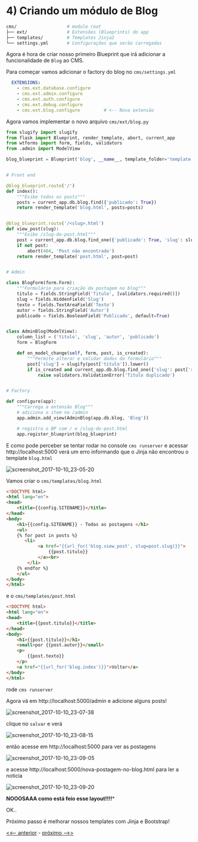 # 4) Criando um módulo de Blog

```bash
cms/                   # module root
├── ext/               # Extensões (Blueprints) do app
├── templates/         # Templates Jinja2
└── settings.yml       # Configurações que serão carregadas
```

Agora é hora de criar nosso primeiro Blueprint que irá adicionar a funcionalidade
de `Blog` ao CMS.

Para começar vamos adicionar o factory do blog no `cms/settings.yml`


```yml
  EXTENSIONS:
    - cms.ext.database.configure
    - cms.ext.admin.configure
    - cms.ext.auth.configure
    - cms.ext.debug.configure
    - cms.ext.blog.configure         # <-- Nova extensão
```

Agora vamos implementar o novo arquivo `cms/ext/blog.py`


```py
from slugify import slugify
from flask import Blueprint, render_template, abort, current_app
from wtforms import form, fields, validators
from .admin import ModelView

blog_blueprint = Blueprint('blog', __name__, template_folder='template')


# Front end

@blog_blueprint.route('/')
def index():
    """Exibe todos os posts"""
    posts = current_app.db.blog.find({'publicado': True})
    return render_template('blog.html', posts=posts)


@blog_blueprint.route('/<slug>.html')
def view_post(slug):
    """Exibe /slug-do-post.html"""
    post = current_app.db.blog.find_one({'publicado': True, 'slug': slug})
    if not post:
        abort(404, 'Post não encontrado')
    return render_template('post.html', post=post)


# Admin

class BlogForm(form.Form):
    """Formulário para criação da postagem no blog"""
    titulo = fields.StringField('Titulo', [validators.required()])
    slug = fields.HiddenField('Slug')
    texto = fields.TextAreaField('Texto')
    autor = fields.StringField('Autor')
    publicado = fields.BooleanField('Publicado', default=True)


class AdminBlog(ModelView):
    column_list = ('titulo', 'slug', 'autor', 'publicado')
    form = BlogForm

    def on_model_change(self, form, post, is_created):
        """Permite alterar e validar dados do formulário"""
        post['slug'] = slugify(post['titulo']).lower()
        if is_created and current_app.db.blog.find_one({'slug': post['slug']}):
            raise validators.ValidationError('Titulo duplicado')


# Factory

def configure(app):
    """Carrega a extensão Blog"""
    # adiciona o item no /admin
    app.admin.add_view(AdminBlog(app.db.blog, 'Blog'))

    # registra o BP com / e /slug-do-post.html
    app.register_blueprint(blog_blueprint)

```

E como pode perceber se tentar rodar no console `cms runserver` e acessar http://localhost:5000 verá um erro
informando que o Jinja não encontrou o template `blog.html`

![screenshot_2017-10-10_23-05-20](https://user-images.githubusercontent.com/458654/31418983-81474406-ae0f-11e7-9c16-60b0d1967507.png)


Vamos criar o `cms/templates/blog.html`


```html
<!DOCTYPE html>
<html lang="en">
<head>
    <title>{{config.SITENAME}}</title>
</head>
<body>
    <h1>{{config.SITENAME}} - Todas as postagens </h1>
    <ul>
    {% for post in posts %}
       <li>    
            <a href="{{url_for('blog.view_post', slug=post.slug)}}">
                {{post.titulo}}
            </a><br>
        </li>
    {% endfor %}
    </ul>
</body>
</html>
```

e o `cms/templates/post.html`


```html
<!DOCTYPE html>
<html lang="en">
<head>
    <title>{{post.titulo}}</title>
</head>
<body>
    <h1>{{post.titulo}}</h1>
    <small>por {{post.autor}}</small>
    <p>
        {{post.texto}}
    </p>
    <a href="{{url_for('blog.index')}}">Voltar</a>
</body>
</html>
```

rode `cms runserver`

Agora vá em http://localhost:5000/admin e adicione alguns posts! 

![screenshot_2017-10-10_23-07-38](https://user-images.githubusercontent.com/458654/31419029-d37d0daa-ae0f-11e7-80fd-8679b803ecdd.png)


clique no `salvar` e verá

![screenshot_2017-10-10_23-08-15](https://user-images.githubusercontent.com/458654/31419044-ea26b5ec-ae0f-11e7-952d-81db73b26801.png)


então acesse em http://localhost:5000 para ver as postagens

![screenshot_2017-10-10_23-09-05](https://user-images.githubusercontent.com/458654/31419082-10842a3a-ae10-11e7-8ad5-5016d3565f65.png)

e acesse http://localhost:5000/nova-postagem-no-blog.html para ler a noticia

![screenshot_2017-10-10_23-09-20](https://user-images.githubusercontent.com/458654/31419092-210c9dd8-ae10-11e7-8134-82e7b75392fc.png)


**NOOOSAAA como está feio esse layout!!!!***

OK..

Próximo passo é melhorar nossos templates com Jinja e Bootstrap!


[<<-- anterior](../../../tree/cms_3_extension_factory/cms)  -  [próximo -->>](../../../tree/cms_5_jinja/cms)

